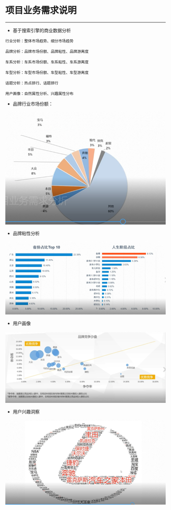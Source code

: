 # 项目业务需求说明

---

* 基于搜索引擎的商业数据分析

```
行业分析：整体市场趋势、细分市场趋势

品牌分析：品牌市场份额、品牌粘性、品牌游离度

车系分析：车系市场份额、车系粘性、车系游离度

车型分析：车型市场份额、车型粘性、车型游离度

话题分析：热点排行、话题排行

用户画像：自然属性分析、兴趣属性分布
```

* 品牌行业市场份额：

![](/assets/kar01.png)

* 品牌粘性分析

![](/assets/kar02.png)

* 用户画像

![](/assets/kar03.png)

* 用户兴趣洞察

![](/assets/kar04.png)

